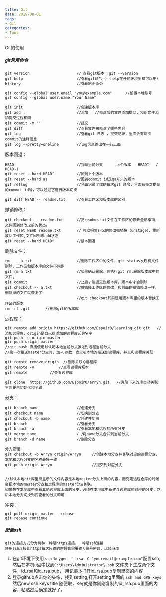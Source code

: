 ```yaml
---
title: Git
date: 2019-08-01
tags:
- Git
categories:
- Tool
---
```

Git的使用
<!-- more -->

##### git常用命令

    git version    	                // 查看git版本  git --version
    git help 		                //查看git命令（--help在任何环境里都可以用）
    history 		                //查看历史命令
   
    git config --global user.email "you@example.com"      //设置本地账号
    git config --global user.name "Your Name"
    
    git init 		                //创建版本库
    git add .		                //添加   //修改后的文件添加提交，和新文件添加提交过程相同
    git commit -m "'                //提交
    git diff 		                //查看文件被修改了哪些内容
    git log  		                //查看git 日志 ，提交记录，里面会有每次commit的注释信息
    git log --pretty=oneline        //log信息输出在一行上面
    
版本回退：

    HEAD                            //指向当前分支      上个版本   HEAD^   /    HEAD~1
    git reset --hard HEAD^          //回到上个版本
    git reset --hard aa             //回到commit id是qa开头的版本
    git reflog                      //里面记录了你的每次git 命令，里面有每次提交的commit id号，可以通过它进行版本切换
    
    git diff HEAD -- readme.txt     //查看工作区和版本库的区别
    
撤销修改：

    git checkout -- readme.txt      //把readme.txt文件在工作区的修改全部撤销，文件回到修改之前的状态。
    git reset HEAD readme.txt       // 可以把暂存区的修改撤销掉（unstage），重新放回工作区,文件回到未add状态    
    git reset --hard HEAD^          //版本回退
    
删除文件：

    rm     a.txt  	                //删除工作区中的文件，git status发现有文件删除，工作区和版本库的文件不同步
    git rm a.txt                    //如果确认删除，则执行git rm,删除版本库中的文件,
    git commit                      //之后才能提交到版本库，版本中才会删除
    git checkout -- a.txt           //撤销掉工作区的修改，和前面的撤销修改一样，删除掉的文件就恢复了
                                    //git checkout其实是用版本库里的版本替换工作区的版本
    rm -rf .git       //删除git的版本库
    
    
远程库：

    git remote add origin https://github.com/Espoir0/learning_git.git   //添加远程库，origin是自己给添加的远程库起的名字
    git push -u origin master
    git push origin master
    //git push 直接使用默认吧本地当前分支推送到远程当前分支
    //第一次推送master分支时，加-u参数，表示吧本地的推送到远程库，并且和远程库关联
    
    git remote remove origin  //删除关联的远程库
    git remote -v           //查看远程库版本
    git remote 		    //查看远程库
    
    git clone  https://github.com/Espoir0/arryn.git   //克隆下来的库自动关联，不需要再初始化和关联
    
分支：

    git branch name                 //创建分支
    git checkout name               //切换到分支
    git checkout -b name            //创建并切换
    git branch                      //查看分支
    git branch -a                   //查看本地和远程的所有分支
    git merge name                  / /将name分支合并到当前分支
    git branch -d name              //删除分支
    
    分支管理：
    git checkout -b Arryn origin/Arryn     //创建本地分支并关联对应的远程分支，本地和远程分支的名称最好一致  
    git push origin Arryn                  //提交到对应分支
    
    
    //默认本地git库里面显示的文件内容是本地master分支上面的内容，而克隆远程仓库的时候会把本地的master分支和远程库的master分支关联。
    如果想在本地库中查看其他远程库上面的分支，必须在本地库中新建与远程库相对应的分支，然后本地分支切换到要查看的分支即可
    
    
冲突： 
    
    git pull origin master --rebase       
    git rebase continue
    
##### 配置ssh
    
    git的连接方式分为两种一种是https连接，一种是ssh连接
    使用ssh连接比https每次传输的时候都需要输入账号密码，比较麻烦
    
1. 在git环境下使用 ` ssh-keygen -t rsa -C "youremail@example.com" `配置ssh,
  然后在本机c盘中找到`C:\Users\Administrator\.ssh` 文件夹下生成两个文件，id_rsa和id_rsa.pub，
  用记事本打开id_rsa.pub复制里面的内容
2. 登录github点击你的头像，找到setting,打开setting里面的 `ssh and GPG keys`  然后new ssh keys
title 随便取，Key就是你刚刚复制的id_rsa.pub里面的内容，粘贴然后确定就好了。 